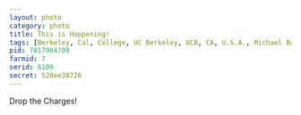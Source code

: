 ```yaml
---
layout: photo
category: photo
title: This is Happening!
tags: [Berkeley, Cal, College, UC Berkeley, UCB, CA, U.S.A., Michael Ball, cycomachead, Canon 7D, landscape, protests, occupy, students, Occupy Berkeley, Occupy Cal, charges, November 9, Nov 9, California Hall]
pid: 7017904709
farmid: 7
serid: 6109
secret: 528ee38726
---
```


Drop the Charges!
